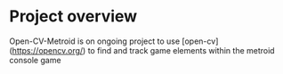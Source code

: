 # Project overview
Open-CV-Metroid is on ongoing project to use [open-cv] (https://opencv.org/) to find and track game elements within the metroid console game
